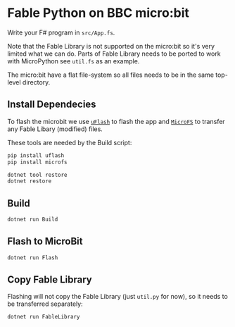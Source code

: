 # Fable Python on BBC micro:bit

Write your F# program in `src/App.fs`.

Note that the Fable Library is not supported on the micro:bit so it's
very limited what we can do. Parts of Fable Library needs to
be ported to work with MicroPython see `util.fs` as an example.

The micro:bit have a flat file-system so all files needs to be in the
same top-level directory.

## Install Dependecies

To flash the microbit we use
[`uFlash`](https://uflash.readthedocs.io/en/latest/) to flash the app
and [`MicroFS`](https://microfs.readthedocs.io/en/latest/) to transfer
any Fable Libary (modified) files.

These tools are needed by the Build script:

```sh
pip install uflash
pip install microfs

dotnet tool restore
dotnet restore
```

## Build

```sh
dotnet run Build
```

## Flash to MicroBit

```sh
dotnet run Flash
```

## Copy Fable Library

Flashing will not copy the Fable Library (just `util.py` for now), so it
needs to be transferred separately:

```sh
dotnet run FableLibrary
```

